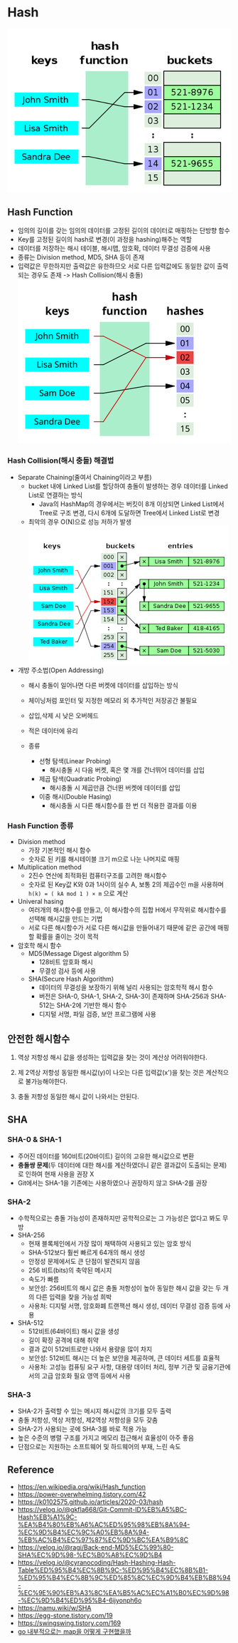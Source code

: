 # Hash
![hash](./hash.png)

## Hash Function
- 임의의 길이를 갖는 임의의 데이터를 고정된 길이의 데이터로 매핑하는 단방향 함수
- Key를 고정된 길이의 hash로 변경(이 과정을 hashing)해주는 역할
- 데이터를 저장하는 해시 테이블, 해시맵, 암호확, 데이터 무결성 검증에 사용
- 종류는 Division method, MD5, SHA 등이 존재
- 입력값은 무한하지만 출력값은 유한하므오 서로 다른 입력값에도 동일한 값이 출력되는 경우도 존재 -> Hash Collision(해시 충돌)
![hash collision](./hash_collision.png)

### Hash Collision(해시 충돌) 해결법
- Separate Chaining(줄여서 Chaining이라고 부름)
  - bucket 내에 Linked List를 할당하여 충돌이 발생하는 경우 데이터를 Linked List로 연결하는 방식
    - Java의 HashMap의 경우에서는 버킷이 8개 이상되면 Linked List에서 Tree로 구조 변경, 다시 6개에 도달하면 Tree에서 Linked List로 변경
  - 최악의 경우 O(N)으로 성능 저하가 발생
  ![Chaining](./chaining.png)
- 개방 주소법(Open Addressing)
  - 해시 충돌이 일어나면 다른 버켓에 데이터를 삽입하는 방식
  - 체이닝처럼 포인터 및 지정한 메모리 외 추가적인 저장공간 불필요
  - 삽입,삭제 시 낮은 오버헤드
  - 적은 데이터에 유리

  - 종류
    - 선형 탐색(Linear Probing)
      - 해시충돌 시 다음 버켓, 혹은 몇 개를 건너뛰어 데이터를 삽입
    - 제곱 탐색(Quadratic Probing)
      - 해시충돌 시 제곱만큼 건너뛴 버켓에 데이터를 삽입
    - 이중 해시(Double Hasing)
      - 해시충돌 시 다른 해시함수를 한 번 더 적용한 결과를 이용


### Hash Function 종류
- Division method
  - 가장 기본적인 해시 함수
  - 숫자로 된 키를 해시테이블 크기 m으로 나눈 나머지로 매핑
- Multiplication method
  - 2진수 연산에 최적화된 컴퓨터구조를 고려한 해시함수
  - 숫자로 된 Key값 K와 0과 1사이의 실수 A, 보통 2의 제곱수인 m을 사용하며 `h(k) = ( kA mod 1 ) × m` 으로 계산
- Univeral hasing
  - 여러개의 해시함수를 만들고, 이 해사함수의 집합 H에서 무작위로 해시함수를 선택해 해시값을 만드는 기법
  - 서로 다른 해시함수가 서로 다른 해시값을 만들어내기 때문에 같은 공간에 매핑할 확률을 줄이는 것이 목적
- 암호학 해시 함수
  - MD5(Message Digest algorithm 5)
    - 128비트 암호화 해시
    - 무결성 검사 등에 사용
  - SHA(Secure Hash Algorithm)
    - 데이터의 무결성을 보장하기 위해 널리 사용되는 암호학적 해시 함수
    - 버전은 SHA-0, SHA-1, SHA-2, SHA-3이 존재하며 SHA-256과 SHA-512는 SHA-2에 기반한 해시 함수
    - 디지털 서명, 파일 검증, 보안 프로그램에 사용

## 안전한 해시함수
1. 역상 저항성
해시 값을 생성하는 입력값을 찾는 것이 계산상 어려워야한다.

2. 제 2역상 저항성
 동일한 해시값(y)이 나오는 다른 입력값(x')을 찾는 것은 계산적으로 불가능해야한다.

3. 충돌 저항성
 동일한 해시 값이 나와서는 안된다.


## SHA
### SHA-0 & SHA-1
- 주어진 데이터를 160비트(20바이트) 길이의 고유한 해시값으로 변환
- **충돌쌍 문제**(두 데이터에 대한 해시를 계산하였더니 같은 결과값이 도출되는 문제)로 인하여 현재 사용을 권장 X
- Git에서는 SHA-1을 기존에는 사용하였으나 권장하지 않고 SHA-2를 권장

### SHA-2
- 수학적으로는 충돌 가능성이 존재하지만 공학적으로는 그 가능성은 없다고 봐도 무방
- SHA-256
  - 현재 블록체인에서 가장 많이 채택하여 사용되고 있는 암호 방식
  - SHA-512보다 훨씬 빠르게 64개의 해시 생성
  - 안정성 문제에서도 큰 단점이 발견되지 않음
  - 256 비트(bits)의 축약된 메시지
  - 속도가 빠름
  - 보안성: 256비트의 해시 값은 충돌 저항성이 높아 동일한 해시 값을 갖는 두 개의 다른 입력을 찾을 가능성 희박
  - 사용처: 디지털 서명, 암호화폐 트랜잭션 해시 생성, 데이터 무결성 검증 등에 사용
- SHA-512
  - 512비트(64바이트) 해시 값을 생성
  - 길이 확장 공격에 대해 취약
  - 결과 값이 512비트로만 나와서 용량을 많이 차지
  - 보안성: 512비트 해시는 더 높은 보안을 제공하며, 큰 데이터 세트를 효율적
  - 사용처: 고성능 컴퓨팅 요구 사항, 대용량 데이터 처리, 정부 기관 및 금융기관에서의 고급 암호화 필요 영역 등에서 사용

### SHA-3
- SHA-2가 출력할 수 있는 메시지 해시값의 크기를 모두 출력
- 충돌 저항성, 역상 저항성, 제2역상 저항성을 모두 갖춤
- SHA-2가 사용되는 곳에 SHA-3를 바로 적용 가능
- 높은 수준의 병렬 구조를 가지고 메모리 접근해서 효율성이 아주 좋음
- 단점으로는 지원하는 소프트웨어 및 하드웨어의 부재, 느린 속도

## Reference
- https://en.wikipedia.org/wiki/Hash_function
- https://power-overwhelming.tistory.com/42
- https://k0102575.github.io/articles/2020-03/hash
- https://velog.io/@gkfla668/Git-Commit-ID%EB%A5%BC-Hash%EB%A1%9C-%EA%B4%80%EB%A6%AC%ED%95%98%EB%8A%94-%EC%9D%B4%EC%9C%A0%EB%8A%94-%EB%AC%B4%EC%97%87%EC%9D%BC%EA%B9%8C
- https://velog.io/@ragi/Back-end-MD5%EC%99%80-SHA%EC%9D%98-%EC%B0%A8%EC%9D%B4
- https://velog.io/@cyranocoding/Hash-Hashing-Hash-Table%ED%95%B4%EC%8B%9C-%ED%95%B4%EC%8B%B1-%ED%95%B4%EC%8B%9C%ED%85%8C%EC%9D%B4%EB%B8%94-%EC%9E%90%EB%A3%8C%EA%B5%AC%EC%A1%B0%EC%9D%98-%EC%9D%B4%ED%95%B4-6ijyonph6o
- https://namu.wiki/w/SHA
- https://egg-stone.tistory.com/19
- https://swingswing.tistory.com/169
- [go 내부적으로는 map을 어떻게 구현했을까](https://blog.frec.kr/golang/go-hashtable-0/)